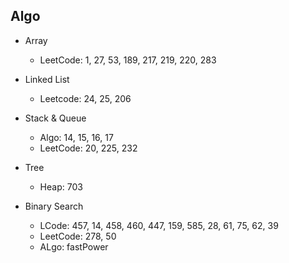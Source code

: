## Algo ##

* Array
  * LeetCode: 1, 27, 53, 189, 217, 219, 220, 283

* Linked List
  * Leetcode: 24, 25, 206

* Stack & Queue
  * Algo: 14, 15, 16, 17
  * LeetCode: 20, 225, 232

* Tree
  * Heap: 703


* Binary Search
  * LCode: 457, 14, 458, 460, 447, 159, 585, 28, 61, 75, 62, 39
  * LeetCode: 278, 50
  * ALgo: fastPower
